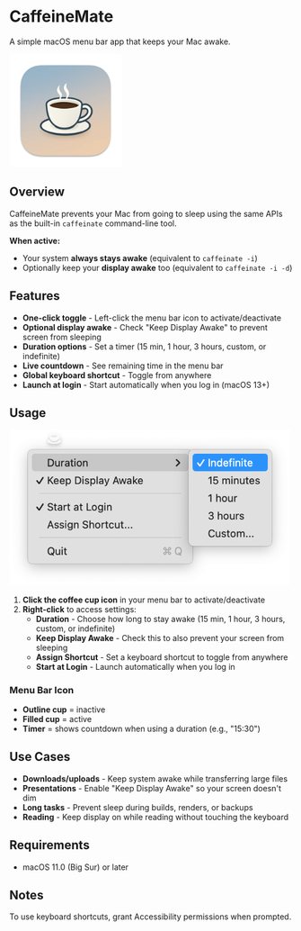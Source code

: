 # CaffeineMate

A simple macOS menu bar app that keeps your Mac awake.

<img src="logo.png" width="200">

## Overview

CaffeineMate prevents your Mac from going to sleep using the same APIs as the built-in `caffeinate` command-line tool.

**When active:**

- Your system **always stays awake** (equivalent to `caffeinate -i`)
- Optionally keep your **display awake** too (equivalent to `caffeinate -i -d`)

## Features

- **One-click toggle** - Left-click the menu bar icon to activate/deactivate
- **Optional display awake** - Check "Keep Display Awake" to prevent screen from sleeping
- **Duration options** - Set a timer (15 min, 1 hour, 3 hours, custom, or indefinite)
- **Live countdown** - See remaining time in the menu bar
- **Global keyboard shortcut** - Toggle from anywhere
- **Launch at login** - Start automatically when you log in (macOS 13+)

## Usage

<img src="demo.png" width="500">

1. **Click the coffee cup icon** in your menu bar to activate/deactivate
2. **Right-click** to access settings:
   - **Duration** - Choose how long to stay awake (15 min, 1 hour, 3 hours, custom, or indefinite)
   - **Keep Display Awake** - Check this to also prevent your screen from sleeping
   - **Assign Shortcut** - Set a keyboard shortcut to toggle from anywhere
   - **Start at Login** - Launch automatically when you log in

### Menu Bar Icon

- **Outline cup** = inactive
- **Filled cup** = active
- **Timer** = shows countdown when using a duration (e.g., "15:30")

## Use Cases

- **Downloads/uploads** - Keep system awake while transferring large files
- **Presentations** - Enable "Keep Display Awake" so your screen doesn't dim
- **Long tasks** - Prevent sleep during builds, renders, or backups
- **Reading** - Keep display on while reading without touching the keyboard

## Requirements

- macOS 11.0 (Big Sur) or later

## Notes

To use keyboard shortcuts, grant Accessibility permissions when prompted.
